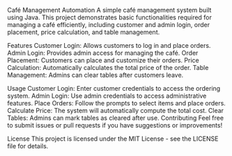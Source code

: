 Café Management Automation
A simple café management system built using Java. This project demonstrates basic functionalities required for managing a café efficiently, including customer and admin login, order placement, price calculation, and table management.

Features
Customer Login: Allows customers to log in and place orders.
Admin Login: Provides admin access for managing the café.
Order Placement: Customers can place and customize their orders.
Price Calculation: Automatically calculates the total price of the order.
Table Management: Admins can clear tables after customers leave.

Usage
Customer Login: Enter customer credentials to access the ordering system.
Admin Login: Use admin credentials to access administrative features.
Place Orders: Follow the prompts to select items and place orders.
Calculate Price: The system will automatically compute the total cost.
Clear Tables: Admins can mark tables as cleared after use.
Contributing
Feel free to submit issues or pull requests if you have suggestions or improvements!

License
This project is licensed under the MIT License - see the LICENSE file for details.
